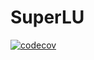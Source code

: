 # SuperLU

[![codecov](https://codecov.io/gh/kyungminlee/SuperLU.jl/branch/main/graph/badge.svg?token=SBxufycn7y)](https://codecov.io/gh/kyungminlee/SuperLU.jl)
